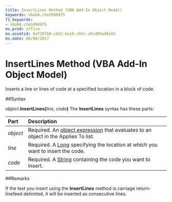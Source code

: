 ```yaml
---
title: InsertLines Method (VBA Add-In Object Model)
keywords: vbob6.chm1098975
f1_keywords:
- vbob6.chm1098975
ms.prod: office
ms.assetid: 6a719fb8-cb52-6a18-c0dc-a8cd09a4814d
ms.date: 06/08/2017
---
```



# InsertLines Method (VBA Add-In Object Model)



Inserts a line or lines of code at a specified location in a block of code.

##Syntax

_object_**.InsertLines(**_line_, _code_**)**
The  **InsertLines** syntax has these parts:


|**Part**|**Description**|
|:-----|:-----|
| _object_|Required. An [object expression](../../Glossary/vbe-glossary.md) that evaluates to an object in the Applies To list.|
| _line_|Required. A [Long](../../Glossary/vbe-glossary.md) specifying the location at which you want to insert the code.|
| _code_|Required. A [String](../../Glossary/vbe-glossary.md) containing the code you want to insert.|

##Remarks

If the text you insert using the  **InsertLines** method is carriage return-linefeed delimited, it will be inserted as consecutive lines.

